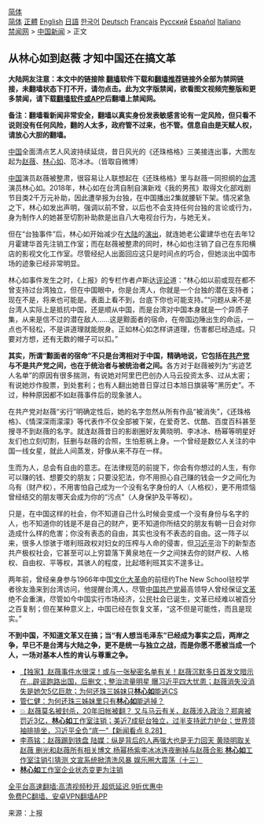  <!-- 面包屑导航 --> <div class="breadcrumb"><!-- GTranslate: https://gtranslate.io/ -->  <div class="switcher notranslate">  <div class="selected">  <a href="#" onclick="return false;"> 简体</a>  </div>  <div class="option">  <a href="https://www.bannedbook.org" onclick="doGTranslate('zh-CN|zh-CN');jQuery('div.switcher div.selected a').html(jQuery(this).html());return false;" title="简体中文" class="nturl selected"> 简体</a>  <a href="https://www.bannedbook.org/zh-tw/" onclick="doGTranslate('zh-CN|zh-TW');jQuery('div.switcher div.selected a').html(jQuery(this).html());return false;" title="繁體中文" class="nturl"> 正體</a>  <a href="https://www.bannedbook.org/en/" onclick="doGTranslate('zh-CN|en');jQuery('div.switcher div.selected a').html(jQuery(this).html());return false;" title="English" class="nturl"> English</a>  <a href="https://www.bannedbook.org/ja/" onclick="doGTranslate('zh-CN|ja');jQuery('div.switcher div.selected a').html(jQuery(this).html());return false;" title="日本語" class="nturl"> 日語</a>  <a href="https://www.bannedbook.org/ko/" onclick="doGTranslate('zh-CN|ko');jQuery('div.switcher div.selected a').html(jQuery(this).html());return false;" title="한국어" class="nturl"> 한국어</a>  <a href="https://www.bannedbook.org/de/" onclick="doGTranslate('zh-CN|de');jQuery('div.switcher div.selected a').html(jQuery(this).html());return false;" title="Deutsch" class="nturl"> Deutsch</a>  <a href="https://www.bannedbook.org/fr/" onclick="doGTranslate('zh-CN|fr');jQuery('div.switcher div.selected a').html(jQuery(this).html());return false;" title="Français" class="nturl"> Français</a>  <a href="https://www.bannedbook.org/ru/" onclick="doGTranslate('zh-CN|ru');jQuery('div.switcher div.selected a').html(jQuery(this).html());return false;" title="Русский" class="nturl"> Русский</a>  <a href="https://www.bannedbook.org/es/" onclick="doGTranslate('zh-CN|es');jQuery('div.switcher div.selected a').html(jQuery(this).html());return false;" title="Español" class="nturl"> Español</a>  <a href="https://www.bannedbook.org/it/" onclick="doGTranslate('zh-CN|it');jQuery('div.switcher div.selected a').html(jQuery(this).html());return false;" title="Italiano" class="nturl"> Italiano</a>  </div>  </div>      <div class='breadcrumb-sub'><!-- Breadcrumb NavXT 6.3.0 --> <a href="https://www.bannedbook.org/" class="home">禁闻网</a> &gt; <a href="https://www.bannedbook.org/bnews/cnnews/" class="category">中国新闻</a> &gt; 正文</div></div><h2>从林心如到赵薇 才知中国还在搞文革</h2> <p class="notice"><b>大陆网友注意：本文中的链接除 <a href="https://github.com/bannedbook/fanqiang" >翻墙</a>软件下载和<a href="https://github.com/killgcd/justmysocks/blob/master/README.md">翻墙推荐</a>链接外全部为禁网链接，未翻墙状态下打不开，请勿点击。此为文字版禁闻，欲看图文视频完整版和更多禁闻，请下载<a href="https://github.com/bannedbook/fanqiang">翻墙软件或APP</a>后翻墙上禁闻网。</p><p>备注：翻墙看新闻非常安全，翻墙以真实身份发表敏感言论有一定风险，但只看不说则没有任何风险，翻的人太多，政府管不过来，也不管。信息自由是天赋人权，请放心大胆的翻墙。</b></p>  <div class="entry"> <p id="conimg"><a href="https://www.bannedbook.org/bnews/tag/%E4%B8%AD%E5%9B%BD/" class="st_tag internal_tag" rel="tag" title="标签 中国 下的日志">中国</a>全面清点艺人风波持续延烧，昔日风光的《还珠格格》三美接连出事，大图左起为<a href="https://www.bannedbook.org/bnews/tag/%e8%b5%b5%e8%96%87/" class="st_tag internal_tag" rel="tag" title="标签 赵薇 下的日志">赵薇</a>、<a href="https://www.bannedbook.org/bnews/tag/%e6%9e%97%e5%bf%83%e5%a6%82/" class="st_tag internal_tag" rel="tag" title="标签 林心如 下的日志">林心如</a>、范冰冰。（皆取自微博）</p> <p><span class='wp_keywordlink_affiliate'><a href="https://www.bannedbook.org/" title="中国" target="_blank">中国</a></span>演员赵薇被整肃，很容易让人联想起在《还珠格格》里与赵薇一同担纲的<a href="https://www.bannedbook.org/bnews/tag/%e5%8f%b0%e6%b9%be/" class="st_tag internal_tag" rel="tag" title="标签 台湾 下的日志">台湾</a>演员林心如。2018年，林心如在台湾自制自演新戏《我的男孩》取得文化部戏剧节目类2千万元补助，因此遭举报为台独，在中国播出2集就腰斩下架。情况紧急之下，林心如发出声明，强调以前不曾，以后也不会支持任何台独的言论或行为，身为制作人的她甚至切割补助款是出自八大电视台行为，与她无关。</p> <p>但在“台独事件”后，林心如开始减少在<span class='wp_keywordlink_affiliate'><a href="https://www.bannedbook.org/" title="大陆" target="_blank">大陆</a></span>的<span class='wp_keywordlink_affiliate'><a href="https://zh-cn.shenyunperformingarts.org/" title="演出" target="_blank">演出</a></span>，就连她老公霍建华也在去年12月霍建华首先注销工作室；而在赵薇被整肃的同时，林心如也注销了自己在东阳横店的影视文化工作室。尽管经纪人出面回应这只是时间点的巧合，但她淡出中国市场的迹象已经非常明显。</p>  <p>林心如事件发生之时，《上报》的专栏作者卢斯达<span class='wp_keywordlink_affiliate'><a href="https://www.bannedbook.org/bnews/comments/" title="新闻评论" target="_blank">评论</a></span>道：“林心如以前或现在都不曾支持过台湾独立，但在中国眼中，你是台湾人，你就是一个台独的潜在支持者；现在不是，将来也可能是。表面上看不到，台底下你也可能支持。”“问题从来不是台湾人实际上是抵抗中国，还是顺从中国，而是台湾对中国本身就是一个异质子集，从来是信不过的潜在敌人……这是黥面者的宿命，在帝国边陲出生的命运，一点也不轻松，不是讲道理就能脱身。正如林心如怎样讲道理，伤害都已经造成。只要对方想，还有无数的帽子可以扣。”</p> <p><strong>其实，所谓“黥面者的宿命”不只是台湾相对于中国，精确地说，它包括在<a href="https://www.bannedbook.org/bnews/tag/%e5%85%b1%e4%ba%a7%e5%85%9a/" class="st_tag internal_tag" rel="tag" title="标签 共产党 下的日志">共产党</a>与不是共产党之间，也在于统治者与被统治者之间。</strong>各方对于赵薇被列为“劣迹艺人名单”的原因有很多揣测，有说她对阿里巴巴创办人马云投资太多、过从太密；有说她炒作股票，到处套利；也有人翻出她昔日穿过日本旭日旗装等“黑历史”。不过，种种原因都不如赵薇事件后的现象骇人。</p> <p>在共产党对赵薇“劣行”明确定性后，她的名字忽然从所有作品“被消失”，《还珠格格》、《情深深雨濛濛》等代表作不仅全部被下架，在爱奇艺、优酷、百度百科甚至搜寻不到赵薇的名字。就连赵薇昔日的影剧圈好友黄晓明、李冰冰、杨幂等明星好友们也立刻切割，狂删与赵薇的合照，生怕惹祸上身。一个曾经是数亿人关注的中国一线女星，就此人间蒸发，好像从来不存在一样。</p>  <p>生而为人，总会有自由的意志。在法律规范的前提下，你会有你想过的人生，有你可以赚的钱、想要交的朋友；只要没犯法，你不用担心自己赚的钱会一夕之间化为乌有（财产权），不用害怕自己成为一个没有名字身份的人（人格权），更不用烦恼曾经结交的朋友哪天会成为你的“污点”（人身保护及平等权）。</p> <p>只是，在中国这样的社会，你不知道自己什么时候会变成一个没有身份与名字的人，也不知道你的钱是不是自己的财产，更不知道你所结交的朋友有朝一日会对你造成什么样的危害；你没有表态的自由，其实也没有不表态的自由。这一阵子以来，很多人惊骇于塔利班政权对妇女的压榨与人命的侵害，但<a href="https://www.bannedbook.org/bnews/tag/%e4%b9%a0%e8%bf%91%e5%b9%b3/" class="st_tag internal_tag" rel="tag" title="标签 习近平 下的日志">习近平</a>治下的新型态共产极权社会，它甚至可以上穷碧落下黄泉地在一夕之间抹去你的财产权、人格权、自由权、平等权，其骇人的程度，比起塔利班其实不遑多让。</p> <p>两年前，曾经亲身参与1966年中国<span class='wp_keywordlink'><a href="https://www.bannedbook.org/forum2/topic973.html" title="《文化大革命：历史真相和集体记忆》" target="_blank">文化大革命</a></span>的前纽约The New School驻校学者徐友渔来到台湾访问，他提醒台湾人，尽管<a href="https://www.bannedbook.org/bnews/tag/%e4%b8%ad%e5%9b%bd%e5%85%b1%e4%ba%a7%e5%85%9a/" class="st_tag internal_tag" rel="tag" title="标签 中国共产党 下的日志">中国共产党</a>最高领导人曾经保证<a href="https://www.bannedbook.org/bnews/tag/%e6%96%87%e9%9d%a9/" class="st_tag internal_tag" rel="tag" title="标签 文革 下的日志">文革</a>绝不会重演，尽管如今中国实行市场经济，公民社会已诞生，文革已经难以被百分之百复制；但在某种意义上，中国已经在恢复文革，“这不但是可能性，而且是现实。”</p>  <p><strong>不到中国，不知道文革又在搞；当“有人想当毛泽东”已经成为事实之后，两岸之争，早已不是台湾与大陆之争，更不是统一与独立之战，而是你愿不愿被当成一个人，一场对基本人性的肯认与尊重之争。</strong></p> <ul class='op-related-articles' title='相关阅读'> <li><a href='https://www.bannedbook.org/bnews/bannedvideo/20210830/1615487.html' target='_blank'>【独家】赵薇事件水很深！或与一张秘密名单有关！赵薇沉默多日首发文暗示在...辟谣跑路出国，后删文；整治流量明星 曝习近平四大忧患；赵薇消失没消失是她欠5亿巨款；为何还珠三姊妹只<b>林心如</b>能逃CS</a></li> <li><a href='https://www.bannedbook.org/bnews/yule/20210829/1615243.html' target='_blank'>管仁健：为何还珠三姊妹里只有<b>林心如</b>能逃掉？</a></li> <li><a href='https://www.bannedbook.org/bnews/bannedvideo/20210828/1614842.html' target='_blank'>💥 赵薇莫名被封杀，20年旧帐被翻？‭ ‬又与马云有关，赵薇涉入政治？郑爽被罚近3亿，<b>林心如</b>工作室注销；美近7成挺台独立，过半支持武力护台；世界领袖排排坐，习近平全负“底一”【新闻看点‭ ‬8.28】</a></li> <li><a href='https://www.bannedbook.org/bnews/comments/20210828/1614616.html' target='_blank'>李燕铭：赵薇踢到铁盘 陆媒：纵是背后的人再强大也是无力回天 黄晓明取关赵薇 删光和赵薇所有相关博文 杨幂杨紫李冰冰连夜删掉与赵薇合影 <b>林心如</b>工作室注销引猜测 文宣系统掀清洗风暴 娱乐圈大震荡（十三）</a></li> <li><a href='https://www.bannedbook.org/bnews/baitai/20210827/1614450.html' target='_blank'><b>林心如</b>工作室企业状态变更为注销</a></li> </ul> <p class="texttj"> <a href="https://github.com/bannedbook/fanqiang/wiki/V2ray%E6%9C%BA%E5%9C%BA" target="_blank">全平台高速翻墙:高清视频秒开,超低延迟,9折优惠中</a><br/> <a href="https://github.com/bannedbook/fanqiang/wiki/%E7%A6%81%E9%97%BB%E7%BD%91%E5%AE%89%E5%8D%93%E7%BF%BB%E5%A2%99%E6%96%B0%E9%97%BBAPP" target="_blank">免费PC翻墙、安卓VPN翻墙APP</a></p><p> 来源：上报 </p> <a name='sharetosocial'></a>  <div style="margin-bottom:5px;padding-bottom:5px;clear:both"> <div id="archive-pix-1" class="banner-ads"> <!-- AuctionX Display platform tag START --> <div id="26318x728x90x621x_ADSLOT2" clicktrack="%%CLICK_URL_ESC%%"></div> <!-- AuctionX Display platform tag END --> </div> <div id="archive-pix-2" class="banner-ads"> <!-- AuctionX Display platform tag START --> <div id="26315x300x250x621x_ADSLOT2" clicktrack="%%CLICK_URL_ESC%%"></div> <!-- AuctionX Display platform tag END --> </div> </div>  <div id="archive-pix-1" class="banner-ads"> <!-- AuctionX Display platform tag START --> <div id="26318x728x90x621x_ADSLOT3" clicktrack="%%CLICK_URL_ESC%%"></div> <!-- AuctionX Display platform tag END --> </div> </div><!--END ENTRY--> 